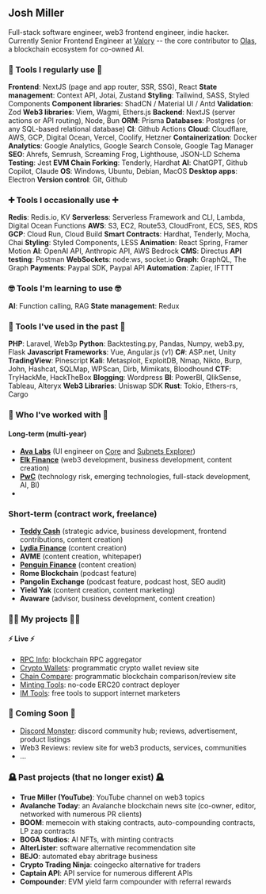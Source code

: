 <h2>Josh Miller</h2> 

Full-stack software engineer, web3 frontend engineer, indie hacker.
Currently Senior Frontend Engineer at [Valory](https://valory.xyz) -- the core contributor to [Olas](https://olas.network), a blockchain ecosystem for co-owned AI.

<h3>💪 Tools I regularly use 💪</h3>

**Frontend**: NextJS (page and app router, SSR, SSG), React
**State management**: Context API, Jotai, Zustand
**Styling**: Tailwind, SASS, Styled Components
**Component libraries**: ShadCN / Material UI / Antd
**Validation**: Zod
**Web3 libraries**: Viem, Wagmi, Ethers.js
**Backend**: NextJS (server actions or API routing), Node, Bun
**ORM**: Prisma
**Databases**: Postgres (or any SQL-based relational database)
**CI**: Github Actions
**Cloud**: Cloudflare, AWS, GCP, Digital Ocean, Vercel, Coolify, Hetzner
**Containerization**: Docker
**Analytics**: Google Analytics, Google Search Console, Google Tag Manager
**SEO**: Ahrefs, Semrush, Screaming Frog, Lighthouse, JSON-LD Schema
**Testing**: Jest
**EVM Chain Forking**: Tenderly, Hardhat
**AI**: ChatGPT, Github Copilot, Claude
**OS**: Windows, Ubuntu, Debian, MacOS
**Desktop apps**: Electron
**Version control**: Git, Github

<h3>➕ Tools I occasionally use ➕</h3>

**Redis**: Redis.io, KV
**Serverless**: Serverless Framework and CLI, Lambda, Digital Ocean Functions
**AWS**: S3, EC2, Route53, CloudFront, ECS, SES, RDS
**GCP**: Cloud Run, Cloud Build
**Smart Contracts**: Hardhat, Tenderly, Mocha, Chai
**Styling**: Styled Components, LESS
**Animation**: React Spring, Framer Motion
**AI**: OpenAI API, Anthropic API, AWS Bedrock
**CMS**: Directus
**API testing**: Postman
**WebSockets**: node:ws, socket.io
**Graph**: GraphQL, The Graph
**Payments**: Paypal SDK, Paypal API
**Automation**: Zapier, IFTTT

<h3>🤓 Tools I'm learning to use 🤓</h3>

**AI**: Function calling, RAG
**State management**: Redux

<h3>👴 Tools I've used in the past 👴</h3>

**PHP**: Laravel, Web3p
**Python**: Backtesting.py, Pandas, Numpy, web3.py, Flask
**Javascript Frameworks**: Vue, Angular.js (v1)
**C#**: ASP.net, Unity
**TradingView**: Pinescript
**Kali**: Metasploit, ExploitDB, Nmap, Nikto, Burp, John, Hashcat, SQLMap, WPScan, Dirb, Mimikats, Bloodhound
**CTF**: TryHackMe, HackTheBox
**Blogging**: Wordpress
**BI**: PowerBI, QlikSense, Tableau, Alteryx
**Web3 Libraries**: Uniswap SDK
**Rust**: Tokio, Ethers-rs, Cargo

<h3>🤝 Who I've worked with 🤝</h3>

<h4>Long-term (multi-year)</h4>

- **[Ava Labs](https://avalabs.org)** (UI engineer on [Core](https://core.app) and [Subnets Explorer](https://subnets.avax.network))
- **[Elk Finance](https://elk.finance)** (web3 development, business development, content creation)
- **[PwC](https://pwc.co.uk)** (technology risk, emerging technologies, full-stack development, AI, BI)
- 
<h3>Short-term (contract work, freelance)</h3>

- **[Teddy Cash](https://teddy.cash)** (strategic advice, business development, frontend contributions, content creation)
- **[Lydia Finance](http://lydia.finance)** (content creation)
- **AVME** (content creation, whitepaper)
- **[Penguin Finance](https://penguin.finance)** (content creation)
- **Rome Blockchain** (podcast feature)
- **Pangolin Exchange** (podcast feature, podcast host, SEO audit)
- **Yield Yak** (content creation, content marketing)
- **Avaware** (advisor, business development, content creation)
 
<h3>👨‍🏭 My projects 👨‍🏭</h3>

<h4>⚡ Live ⚡</h4>

- [RPC Info](https://rpc.info): blockchain RPC aggregator
- [Crypto Wallets](https://cryptowallets.gg): programmatic crypto wallet review site
- [Chain Compare](https://chain.compare): programmatic blockchain comparison/review site
- [Minting Tools](https://minting.tools): no-code ERC20 contract deployer
- [IM Tools](https://im.tools): free tools to support internet marketers

<h3>🧪 Coming Soon 🧪</h3>

- [Discord Monster](https://discord.monster): discord community hub; reviews, advertisement, product listings
- Web3 Reviews: review site for web3 products, services, communities
- ...

<h3>🪦 Past projects (that no longer exist) 🪦</h3>

- **True Miller (YouTube)**: YouTube channel on web3 topics
- **Avalanche Today**: an Avalanche blockchain news site (co-owner, editor, networked with numerous PR clients)
- **BOOM**: memecoin with staking contracts, auto-compounding contracts, LP zap contracts
- **BOGA Studios**: AI NFTs, with minting contracts
- **AlterLister**: software alternative recommendation site
- **BEJO**: automated ebay abritrage business
- **Crypto Trading Ninja**: coingecko alternative for traders
- **Captain API**: API service for numerous different APIs
- **Compounder**: EVM yield farm compounder with referral rewards
